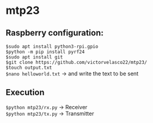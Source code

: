 # mtp23

## Raspberry configuration:
``$sudo apt install python3-rpi.gpio``\
``$python -m pip install pyrf24``\
``$sudo apt install git``\
``$git clone https://github.com/victorvelasco22/mtp23/``\
``$touch output.txt``\
``$nano helloworld.txt`` -> and write the text to be sent

## Execution
``$python mtp23/rx.py`` -> Receiver \
``$python mtp23/tx.py`` -> Transmitter
